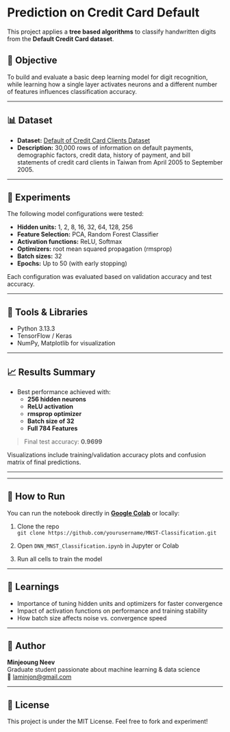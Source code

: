 # Prediction on Credit Card Default

This project applies a **tree based algorithms** to classify handwritten digits from the **Default Credit Card dataset**. 

## 🧠 Objective

To build and evaluate a basic deep learning model for digit recognition, while learning how a single layer activates neurons and a different number of features influences classification accuracy.

---

## 📊 Dataset

- **Dataset:** [Default of Credit Card Clients Dataset](https://www.kaggle.com/datasets/uciml/default-of-credit-card-clients-dataset/data)
- **Description:** 30,000 rows of information on default payments, demographic factors, credit data, history of payment, and bill statements of credit card clients in Taiwan from April 2005 to September 2005.

---

## 🧪 Experiments

The following model configurations were tested:

- **Hidden units:** 1, 2, 8, 16, 32, 64, 128, 256
- **Feature Selection:** PCA, Random Forest Classifier
- **Activation functions:** ReLU, Softmax 
- **Optimizers:** root mean squared propagation (rmsprop)
- **Batch sizes:** 32
- **Epochs:** Up to 50 (with early stopping)

Each configuration was evaluated based on validation accuracy and test accuracy.

---

## 🧰 Tools & Libraries

- Python 3.13.3
- TensorFlow / Keras  
- NumPy, Matplotlib for visualization  

---

## 📈 Results Summary

- Best performance achieved with:
  - **256 hidden neurons**
  - **ReLU activation**
  - **rmsprop optimizer**
  - **Batch size of 32**
  - **Full 784 Features**

> Final test accuracy: **0.9699**

Visualizations include training/validation accuracy plots and confusion matrix of final predictions.

---

---

## 🚀 How to Run

You can run the notebook directly in **[Google Colab](https://colab.research.google.com/)** or locally:

1. Clone the repo  
   `git clone https://github.com/yourusername/MNST-Classification.git`

2. Open `DNN_MNST_Classification.ipynb` in Jupyter or Colab

3. Run all cells to train the model

---

## 📌 Learnings

- Importance of tuning hidden units and optimizers for faster convergence
- Impact of activation functions on performance and training stability
- How batch size affects noise vs. convergence speed

---

## 🧠 Author

**Minjeoung Neev**  
Graduate student passionate about machine learning & data science  
📧 laminjon@gmail.com

---

## 📜 License

This project is under the MIT License. Feel free to fork and experiment!

